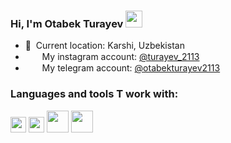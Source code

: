 ### Hi, I'm Otabek Turayev <img src="https://media.giphy.com/media/hvRJCLFzcasrR4ia7z/giphy.gif" width="27px">

- 📍&nbsp; Current location: Karshi, Uzbekistan
- <img src="https://upload.wikimedia.org/wikipedia/commons/thumb/5/58/Instagram-Icon.png/1200px-Instagram-Icon.png" width="15px"> &nbsp; My instagram account: [@turayev_2113](https://instagram.com/turayev_2113/)
- <img src="https://w7.pngwing.com/pngs/224/500/png-transparent-telegram-logo-computer-icons-others-miscellaneous-blue-angle.png" width="15px"> &nbsp; My telegram account: [@otabekturayev2113](https://telegram.me/otabekturayev2113/)

### Languages and tools T work with:

<code><img src="https://seeklogo.com/images/H/html5-without-wordmark-black-white-logo-104D0855A4-seeklogo.com.png" width="25px"></code>
<code><img src="https://seeklogo.com/images/C/css-3-logo-A4E6678598-seeklogo.com.png" width="25px"></code>
<code><img src="https://sass-lang.com/assets/img/styleguide/black-7fd39aa3.png" width="35px"></code>
<code><img src="https://getbootstrap.com/docs/5.0/assets/brand/bootstrap-logo-black.svg" width="35px"></code>
